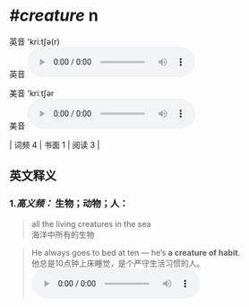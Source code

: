 # ***\#creature*** n
英音 'kriːtʃə(r)  
英音
<audio src="./media/creature-B.aac" controls="controls"></audio>

美音 'kriːtʃər  
美音
<audio src="./media/creature.aac" controls="controls"></audio>



| 词频 4 | 书面 1 | 阅读 3 |  

英文释义
---
### 1.*高义频：* **生物；动物；人：**  

 > all the living creatures in the sea  
 > 海洋中所有的生物    

 > He always goes to bed at ten — he’s **a creature of habit**.  
 > 他总是10点钟上床睡觉，是个严守生活习惯的人。    
<audio src="./media/creature-2.aac" controls="controls"></audio>


